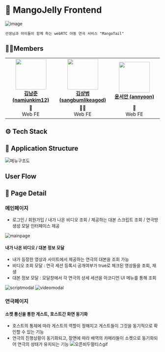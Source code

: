 # 🍋 MangoJelly Frontend


![image](https://github.com/Mango-Jelly/Frontend/assets/69416561/3382e4ee-d7f8-4aa0-963d-e8e7086b0ecb)

```
선생님과 아이들이 함께 하는 webRTC 아동 연극 서비스 "MangoTail"
```

## 👨‍💻Members

<table align="center">
    <tr align="center">
        <td style="min-width: 150px;">
            <a href="https://github.com/namjunkim12">
              <img src="https://github.com/namjunkim12.png" width="100">
              <br />
              <b>김남준 (namjunkim12)</b>
            </a> 
        </td>
        <td style="min-width: 150px;">
            <a href="https://github.com/sangbumlikeagod">
              <img src="https://github.com/sangbumlikeagod.png" width="100">
              <br />
              <b>김상범 (sangbumlikeagod)</b>
            </a>
        </td>
        <td style="min-width: 150px;">
            <a href="https://github.com/annyoon">
              <img src="https://github.com/annyoon.png" width="100">
              <br />
              <b>윤서안 (annyoon)</b>
            </a> 
        </td>
    </tr>
    <tr align="center">
        <td>
            👶 <br/>
            Web FE
        </td>
        <td>
            🧚🏻 <br />
            Web FE
        </td>
        <td>
           👼  <br />
            Web FE
        </td>
    </tr>
</table>

## ⚙ Tech Stack



## 📄 Application Structure

![메뉴구조도](https://github.com/Mango-Jelly/Frontend/assets/69416561/40953a76-0b0a-456f-b953-0ecc4307bcfe)

## User Flow



## 📄 Page Detail

### 메인페이지

- 로그인 / 회원가입 / 내가 나온 비디오 조회 / 제공하는 대본 스크립트 조회 / 연극방 생성 모달 인터페이스 제공

![mainpage](https://github.com/Mango-Jelly/Frontend/assets/69416561/a49c14b8-881a-4b38-a05a-53814a9b991f)

#### 내가 나온 비디오 / 대본 정보 모달 
- 내가 등장한 영상과 사이트에서 제공하는 연극의 대본을 조회 가능
- 비디오 조회 모달 : 연극 세션 등록시 공개여부가 true로 체크된 영상들을 조회, 재생
- 대본 정보 모달 : 모달창에서 각 연극의 상세 세션을 아코디언 UI 메뉴를 통해 조회

![scriptmodal](https://github.com/Mango-Jelly/Frontend/assets/69416561/1e8c3615-19b5-428a-ba9a-0b04092075a7)
![videomodal](https://github.com/Mango-Jelly/Frontend/assets/69416561/c0bcf68d-aa07-49f3-9347-1b69e182bc16)

### 연극페이지

#### 소켓 통신을 통한 게스트, 호스트간 화면 동기화
- 호스트의 통제에 따라 게스트의 역할이 정해지고 게스트들이 그것을 동기적으로 확인할 수 있는 기능
- 연극의 진행상황이 동기화되고, 장면에 따라 배역의 카메라들이 소켓으로 동기화되어 연극의 상태가 유지되는 기능
![오픈비두멀티스gif](https://github.com/Mango-Jelly/Frontend/assets/98077576/99c514f5-838b-48df-87e7-38bd19a60706)
